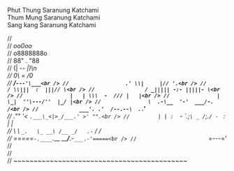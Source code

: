 Phut Thung Saranung Katchami <br />
Thum Mung Saranung Katchami<br />
Sang kang Saranung Katchami<br />


//<br />
//                       _oo0oo_<br />
//                      o8888888o<br />
//                      88" . "88<br />
//                      (| -_- |)\n<br />
//                      0\  =  /0<br />
//                    ___/`---'\___<br />
//                  .' \\|     |// '.<br />
//                 / \\|||  :  |||// \<br />
//                / _||||| -:- |||||- \<br />
//               |   | \\\  -  /// |   |<br />
//               | \_|  ''\---/''  |_/ |<br />
//               \  .-\__  '-'  ___/-. /<br />
//             ___'. .'  /--.--\  `. .'___<br />
//          ."" '<  `.___\_<|>_/___.' >' "".<br />
//         | | :  `- \`.;`\ _ /`;.`/ - ` : | |<br />
//         \  \ `_.   \_ __\ /__ _/   .-` /  /<br />
//     =====`-.____`.___ \_____/___.-`___.-'=====<br />
//                       `=---='<br />
//<br />
//<br />
//     ~~~~~~~~~~~~~~~~~~~~~~~~~~~~~~~~~~~~~~~~~~~<br />
